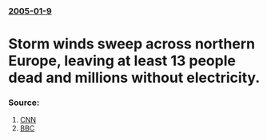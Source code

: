 ### [2005-01-9](/news/2005/01/9/index.md)

#  Storm winds sweep across northern Europe, leaving at least 13 people dead and millions without electricity. 




### Source:

1. [CNN](http://edition.cnn.com/2005/WEATHER/01/09/europe.storm/index.html)
2. [BBC](http://news.bbc.co.uk/2/hi/europe/4158809.stm)
